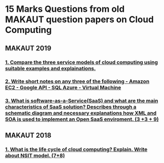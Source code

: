 # 15 Marks Questions from old MAKAUT question papers on Cloud Computing

## MAKAUT 2019

### [1. Compare the three service models of cloud computing using suitable examples and explainations.](https://github.com/TuhinBar/Cloud-Computing-QnA/blob/main/15-Marks-QnA/Cloud-Service-Models.md)

### [2. Write short notes on any three of the following - Amazon EC2 - Google API - SQL Azure - Virtual Machine](https://github.com/TuhinBar/Cloud-Computing-QnA/blob/main/15-Marks-QnA/write-notes-EC-GoogleAPI-VM.md) 

### [3. What is software-as-a-Service(SaaS) and what are the main characteristics of SaaS solution? Describes through a schematic diagram and necessary explanations how XML and SOA is used to implement an Open SaaS enviroment. (3 +3 + 9)](https://github.com/TuhinBar/Cloud-Computing-QnA/blob/main/15-Marks-QnA/SaaS.md)

## MAKAUT 2018

### [1. What is the life cycle of cloud computing? Explain. Write about NSIT model. (7+8)]()
